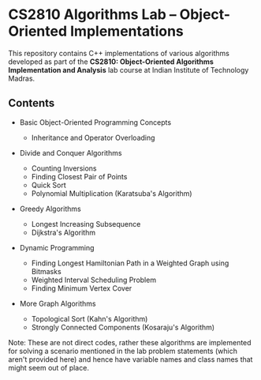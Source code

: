 # CS2810 Algorithms Lab – Object-Oriented Implementations

This repository contains C++ implementations of various algorithms developed as part of the **CS2810: Object-Oriented Algorithms Implementation and Analysis** lab course at Indian Institute of Technology Madras.

## Contents

- Basic Object-Oriented Programming Concepts  
  - Inheritance and Operator Overloading

- Divide and Conquer Algorithms  
  - Counting Inversions  
  - Finding Closest Pair of Points  
  - Quick Sort  
  - Polynomial Multiplication (Karatsuba's Algorithm)

- Greedy Algorithms  
  - Longest Increasing Subsequence  
  - Dijkstra's Algorithm

- Dynamic Programming  
  - Finding Longest Hamiltonian Path in a Weighted Graph using Bitmasks  
  - Weighted Interval Scheduling Problem  
  - Finding Minimum Vertex Cover
 
- More Graph Algorithms
  - Topological Sort (Kahn's Algorithm)
  - Strongly Connected Components (Kosaraju's Algorithm)

Note: These are not direct codes, rather these algorithms are implemented for solving a scenario mentioned in the lab problem statements (which aren't provided here) and hence have variable names and class names that might seem out of place.


